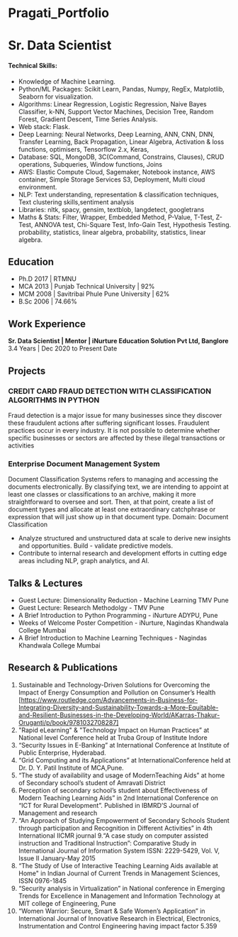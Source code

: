 # Pragati_Portfolio
# Sr. Data Scientist

#### Technical Skills:
-	Knowledge of Machine Learning.
-	Python/ML Packages: Scikit Learn, Pandas, Numpy, RegEx, Matplotlib, Seaborn for visualization. 
-	Algorithms: Linear Regression, Logistic Regression, Naive Bayes Classifier, k-NN, Support Vector Machines, Decision Tree, Random Forest, Gradient Descent, Time 
  Series Analysis.
- Web stack: Flask.
-	Deep Learning: Neural Networks, Deep Learning, ANN, CNN, DNN, Transfer Learning, Back Propagation, Linear Algebra, Activation & loss functions, optimisers, 
  Tensorflow 2.x, Keras,
-	Database: SQL, MongoDB, 3C(Command, Constrains, Clauses), CRUD operations, Subqueries, Window functions, Joins
-	AWS: Elastic Compute Cloud, Sagemaker, Notebook instance, AWS container, Simple Storage Services S3, Deployment, Multi cloud environment.
-	NLP: Text understanding, representation & classification techniques, Text clustering skills,sentiment analysis
-	Libraries: nltk, spacy, gensim, textblob, langdetect, googletrans
-	Maths & Stats: Filter, Wrapper, Embedded Method, P-Value, T-Test, Z-Test, ANNOVA test, Chi-Square Test, Info-Gain Test, Hypothesis Testing. probability, 
  statistics, linear algebra, probability, statistics, linear algebra.


## Education
- Ph.D 
  2017 | RTMNU
- MCA
  2013 | Punjab Technical University | 92%
- MCM
  2008 | Savitribai Phule Pune University | 62%
- B.Sc
  2006 | 74.66%


## Work Experience
**Sr. Data Scientist | Mentor | iNurture Education Solution Pvt Ltd, Banglore**
   3.4 Years | Dec 2020 to Present Date

## Projects
### CREDIT CARD FRAUD DETECTION WITH CLASSIFICATION ALGORITHMS IN PYTHON
Fraud detection is a major issue for many businesses since they discover these fraudulent actions after suffering significant losses. 
Fraudulent practices occur in every industry. It is not possible to determine whether specific businesses or sectors are affected by these illegal transactions or activities


### Enterprise Document Management System
Document Classification Systems refers to managing and accessing the documents electronically. By classifying text, we are intending to appoint at least one classes or classifications to an archive, making it more straightforward to oversee and sort. Then, at that point, create a list of document types and allocate at least one extraordinary catchphrase or expression that will just show up in that document type.
Domain: Document Classification
- Analyze structured and unstructured data at scale to derive new insights and opportunities. Build - validate predictive models.
- Contribute to internal research and development efforts in cutting edge areas including NLP, 
  graph analytics, and AI.


## Talks & Lectures
- Guest Lecture: Dimensionality Reduction - Machine Learning TMV Pune
- Guest Lecture: Research Methodolgy - TMV Pune
- A Brief Introduction to Python Programming - iNurture ADYPU, Pune
- Weeks of Welcome Poster Competition - iNurture, Nagindas Khandwala College Mumbai
- A Brief Introduction to Machine Learning Techniques - Nagindas Khandwala College Mumbai



## Research & Publications
1. Sustainable and Technology-Driven Solutions for Overcoming the Impact of Energy Consumption and Pollution on Consumer’s Health [https://www.routledge.com/Advancements-in-Business-for-Integrating-Diversity-and-Sustainability-Towards-a-More-Equitable-and-Resilient-Businesses-in-the-Developing-World/AKarras-Thakur-Oruganti/p/book/9781032708287]
2. "Rapid eLearning" & "Technology Impact on Human Practices” at National level Conference held at 
Truba Group of Institute Indore
3. “Security Issues in E-Banking” at International Conference at Institute of Public Enterprise,
 Hyderabad.  
4. “Grid Computing and its Applications” at InternationalConference held at Dr. D. Y. Patil Institute of MCA,Pune.  
5. “The study of availability and usage of ModernTeaching Aids” at home of Secondary school’s student of Amravati District
6.  Perception of secondary school’s student about Effectiveness of Modern Teaching Learning Aids” in 2nd International Conference on “ICT for Rural Development”. Published in IBMRD’S Journal of Management and research
7.  “An Approach of Studying Empowerment of Secondary Schools Student through participation and
 Recognition in Different Activities” in 4th International IICMR journal
9.“A case study on computer assisted instruction and Traditional Instruction”: Comparative Study in
 International Journal of Information System ISSN: 2229-5429, Vol. V, Issue II January-May 2015
10.  “The Study of Use of Interactive Teaching Learning Aids available at Home" in Indian Journal of Current Trends in Management Sciences, ISSN 0976-1845 
11. “Security analysis in Virtualization” in National conference in Emerging Trends for Excellence in Management and Information Technology at MIT college of Engineering, Pune 
12. “Women Warrior: Secure, Smart & Safe Women’s Application” in International Journal of Innovative Research in Electrical, Electronics, Instrumentation and Control Engineering having impact factor 5.359
    

